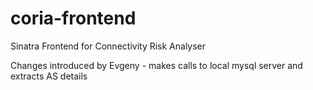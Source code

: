 coria-frontend
==============

Sinatra Frontend for Connectivity Risk Analyser

Changes introduced by Evgeny - makes calls to local mysql server and extracts AS details
